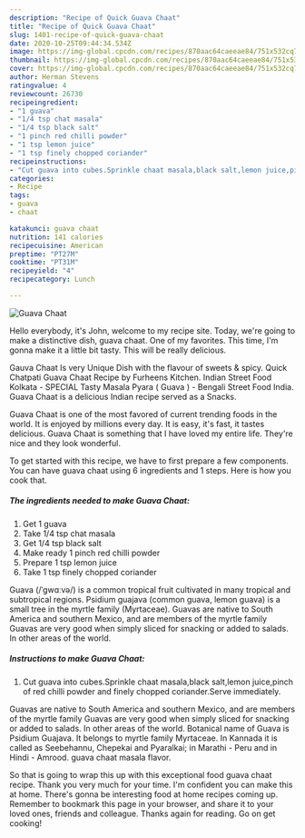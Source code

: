 ```yaml
---
description: "Recipe of Quick Guava Chaat"
title: "Recipe of Quick Guava Chaat"
slug: 1401-recipe-of-quick-guava-chaat
date: 2020-10-25T09:44:34.534Z
image: https://img-global.cpcdn.com/recipes/870aac64caeeae84/751x532cq70/guava-chaat-recipe-main-photo.jpg
thumbnail: https://img-global.cpcdn.com/recipes/870aac64caeeae84/751x532cq70/guava-chaat-recipe-main-photo.jpg
cover: https://img-global.cpcdn.com/recipes/870aac64caeeae84/751x532cq70/guava-chaat-recipe-main-photo.jpg
author: Herman Stevens
ratingvalue: 4
reviewcount: 26730
recipeingredient:
- "1 guava"
- "1/4 tsp chat masala"
- "1/4 tsp black salt"
- "1 pinch red chilli powder"
- "1 tsp lemon juice"
- "1 tsp finely chopped coriander"
recipeinstructions:
- "Cut guava into cubes.Sprinkle chaat masala,black salt,lemon juice,pinch of red chilli powder and finely chopped coriander.Serve immediately."
categories:
- Recipe
tags:
- guava
- chaat

katakunci: guava chaat 
nutrition: 141 calories
recipecuisine: American
preptime: "PT27M"
cooktime: "PT31M"
recipeyield: "4"
recipecategory: Lunch

---
```



![Guava Chaat](https://img-global.cpcdn.com/recipes/870aac64caeeae84/751x532cq70/guava-chaat-recipe-main-photo.jpg)

Hello everybody, it's John, welcome to my recipe site. Today, we're going to make a distinctive dish, guava chaat. One of my favorites. This time, I'm gonna make it a little bit tasty. This will be really delicious.

Gauva Chaat Is very Unique Dish with the flavour of sweets &amp; spicy. Quick Chatpati Guava Chaat Recipe by Furheens Kitchen. Indian Street Food Kolkata - SPECIAL Tasty Masala Pyara ( Guava ) - Bengali Street Food India. Guava Chaat is a delicious Indian recipe served as a Snacks.

Guava Chaat is one of the most favored of current trending foods in the world. It is enjoyed by millions every day. It is easy, it's fast, it tastes delicious. Guava Chaat is something that I have loved my entire life. They're nice and they look wonderful.


To get started with this recipe, we have to first prepare a few components. You can have guava chaat using 6 ingredients and 1 steps. Here is how you cook that.

<!--inarticleads1-->

##### The ingredients needed to make Guava Chaat:

1. Get 1 guava
1. Take 1/4 tsp chat masala
1. Get 1/4 tsp black salt
1. Make ready 1 pinch red chilli powder
1. Prepare 1 tsp lemon juice
1. Take 1 tsp finely chopped coriander


Guava (/ˈɡwɑːvə/) is a common tropical fruit cultivated in many tropical and subtropical regions. Psidium guajava (common guava, lemon guava) is a small tree in the myrtle family (Myrtaceae). Guavas are native to South America and southern Mexico, and are members of the myrtle family Guavas are very good when simply sliced for snacking or added to salads. In other areas of the world. 

<!--inarticleads2-->

##### Instructions to make Guava Chaat:

1. Cut guava into cubes.Sprinkle chaat masala,black salt,lemon juice,pinch of red chilli powder and finely chopped coriander.Serve immediately.


Guavas are native to South America and southern Mexico, and are members of the myrtle family Guavas are very good when simply sliced for snacking or added to salads. In other areas of the world. Botanical name of Guava is Psidium Guajava. It belongs to myrtle family Myrtaceae. In Kannada it is called as Seebehannu, Chepekai and Pyaralkai; in Marathi - Peru and in Hindi - Amrood. guava chaat masala flavor. 

So that is going to wrap this up with this exceptional food guava chaat recipe. Thank you very much for your time. I'm confident you can make this at home. There's gonna be interesting food at home recipes coming up. Remember to bookmark this page in your browser, and share it to your loved ones, friends and colleague. Thanks again for reading. Go on get cooking!
